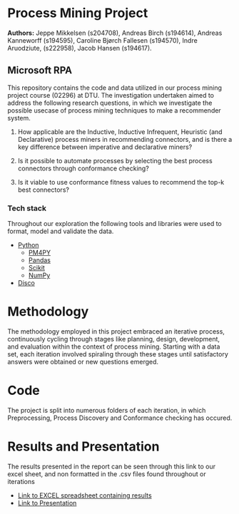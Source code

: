 # Process Mining Project
**Authors:** 
Jeppe Mikkelsen (s204708), Andreas Birch (s194614), Andreas Kanneworff (s194595), Caroline Bjørch Fallesen (s194570), Indre Aruodziute, (s222958), Jacob Hansen (s194617).

## Microsoft RPA
This repository contains the code and data utilized in our process mining project course (02296) at DTU. The investigation undertaken aimed to address the following research questions, in which we investigate the possible usecase of process mining techniques to make a recommender system.

1. How applicable are the Inductive, Inductive Infrequent, Heuristic (and Declarative) process miners in recommending connectors, and is there a key difference between imperative and declarative miners?

2. Is it possible to automate processes by selecting the best process connectors through conformance checking?

3. Is it viable to use conformance fitness values to recommend the top-k best connectors?

### Tech stack
Throughout our exploration the following tools and libraries were used to format, model and validate the data.
* [Python](https://docs.python.org/3/)
  * [PM4PY](https://pm4py.fit.fraunhofer.de/static/assets/api/2.7.8/index.html "PM4PY's Documentation")
  * [Pandas]( https://pandas.pydata.org/ "Pandas Documentation")
  * [Scikit]( https://scikit-learn.org/stable/ "Scikit Documentation")
  * [NumPy](https://numpy.org/doc/stable/)
* [Disco]( https://fluxicon.com/disco/ "Disco Documentation")

# Methodology
The methodology employed in this project embraced an iterative process, continuously cycling through stages like planning, design, development, and evaluation within the context of process mining. Starting with a data set, each iteration involved spiraling through these stages until satisfactory answers were obtained or new questions emerged.

# Code
The project is split into numerous folders of each iteration, in which Preprocessing, Process Discovery and Conformance checking has occured.

# Results and Presentation
The results presented in the report can be seen through this link to our excel sheet, and non formatted in the .csv files found throughout or iterations

* [Link to EXCEL spreadsheet containing results]( https://docs.google.com/spreadsheets/d/18V3lFVie0dO6OG8YbUm-s8kTSMOHeyqJPPJhN3yF09k/edit?fbclid=IwAR2kOv1JjYlCTSiZa9fAjZ33b2LW0O8GP1FuA1l18r5z12_BtgOuIa2zUoc#gid=1245954412 "Results in speadsheet")
* [Link to Presentation](  https://docs.google.com/presentation/d/11HImGyIsfnJkHBCn1U8dQq3ZGVnbOYQ3DKHbt_b829g/edit?fbclid=IwAR0UVaYy2bBXKil__n0kbxzDJG8AYNu8c8DsxmlhPDcXZdxJaTPyjLkkJuU#slide=id.g295ac30c1da_6_81 "Presentation ")

